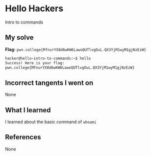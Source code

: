 # Hello Hackers
Intro to commands

## My solve
**Flag:** `pwn.college{MfnurYX8d6wKW6LawoQUTlvgOuL.QX3YjM1wyM1gjNzEzW}`

```bash
hacker@hello~intro-to-commands:~$ hello
Success! Here is your flag:
pwn.college{MfnurYX8d6wKW6LawoQUTlvgOuL.QX3YjM1wyM1gjNzEzW}
```

## Incorrect tangents I went on
None

## What I learned
I learned about the basic command of `whoami`

## References 
None

